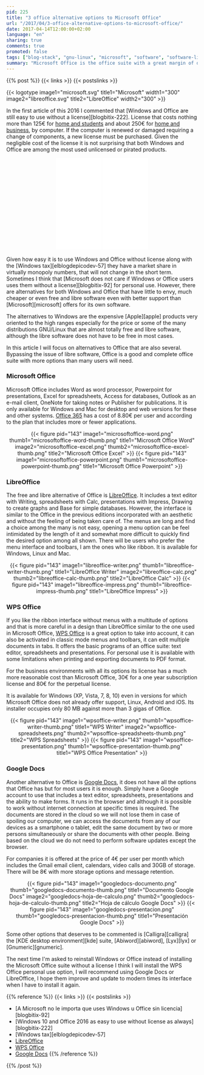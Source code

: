```yaml
---
pid: 225
title: "3 office alternative options to Microsoft Office"
url: "/2017/04/3-office-alternative-options-to-microsoft-office/"
date: 2017-04-14T12:00:00+02:00
language: "en"
sharing: true
comments: true
promoted: false
tags: ["blog-stack", "gnu-linux", "microsoft", "software", "software-libre"]
summary: "Microsoft Office is the office suite with a great margin of difference in the usage quota with the next option on Windows systems. It is very complete and includes more features that most users know but it is also a more expensive option than other alternatives that are free without having anything to envy for most users and use cases."
---
```


{{% post %}}
{{< links >}}
{{< postslinks >}}

{{< logotype image1="microsoft.svg" title1="Microsoft" width1="300" image2="libreoffice.svg" title2="LibreOffice" width2="300" >}}

In the first article of this 2016 I commented that [Windows and Office are still easy to use without a license][blogbitix-222]. License that costs nothing more than 125€ for [home and students](http://amzn.to/2bg4CR2) and about 250€ for [home and business](http://amzn.to/2bNf5Bx), by computer. If the computer is renewed or damaged requiring a change of components, a new license must be purchased. Given the negligible cost of the license it is not surprising that both Windows and Office are among the most used unlicensed or pirated products.

<div class="media-amazon" style="text-align: center;">
    <iframe style="width:120px;height:240px;" marginwidth="0" marginheight="0" scrolling="no" frameborder="0" src="//rcm-eu.amazon-adsystem.com/e/cm?lt1=_blank&bc1=000000&IS2=1&bg1=FFFFFF&fc1=000000&lc1=0000FF&t=blobit-21&o=30&p=8&l=as4&m=amazon&f=ifr&ref=as_ss_li_til&asins=B00HC6QQQM&linkId=762b16ff0b7f340317343dc4a24097ab&internal=1"></iframe>
    <iframe style="width:120px;height:240px;" marginwidth="0" marginheight="0" scrolling="no" frameborder="0" src="//rcm-eu.amazon-adsystem.com/e/cm?lt1=_blank&bc1=000000&IS2=1&bg1=FFFFFF&fc1=000000&lc1=0000FF&t=blobit-21&o=30&p=8&l=as4&m=amazon&f=ifr&ref=as_ss_li_til&asins=B01FNRXAZG&linkId=1f45d19184a5ea936b680670062a7fad&internal=1"></iframe>
</div>

Given how easy it is to use Windows and Office without license along with the [Windows tax][elblogdepicodev-57] they have a market share in virtually monopoly numbers, that will not change in the short term. Sometimes I think that [Microsoft does not care if Windows or Office users uses them without a license][blogbitix-92] for personal use. However, there are alternatives for both Windows and Office that have little to envy, much cheaper or even free and libre software even with better support than [Microsoft][microsoft] offers for its own software.

The alternatives to Windows are the expensive [Apple][apple] products very oriented to the high ranges especially for the price or some of the many distributions GNU/Linux that are almost totally free and libre software, although the libre software does not have to be free in most cases.

In this article I will focus on alternatives to Office that are also several. Bypassing the issue of libre software, Office is a good and complete office suite with more options than many users will need.

### Microsoft Office

Microsoft Office includes Word as word processor, Powerpoint for presentations, Excel for spreadsheets, Access for databases, Outlook as an e-mail client, OneNote for taking notes or Publisher for publications. It is only available for Windows and Mac for desktop and web versions for these and other systems. [Office 365](https://products.office.com/es-es/home) has a cost of 8.80€ per user and according to the plan that includes more or fewer applications.

<div class="media" style="text-align: center;">
    {{< figure pid="143"
        image1="microsoftoffice-word.png" thumb1="microsoftoffice-word-thumb.png" title1="Microsoft Office Word"
        image2="microsoftoffice-excel.png" thumb2="microsoftoffice-excel-thumb.png" title2="Microsoft Office Excel" >}}
    {{< figure pid="143"
        image1="microsoftoffice-powerpoint.png" thumb1="microsoftoffice-powerpoint-thumb.png" title1="Microsoft Office Powerpoint" >}}
</div>

### LibreOffice

The free and libre alternative of Office is [LibreOffice](https://es.libreoffice.org/). It includes a text editor with Writing, spreadsheets with Calc, presentations with Impress, Drawing to create graphs and Base for simple databases. However, the interface is similar to the Office in the previous editions incorporated with an aesthetic and without the feeling of being taken care of. The menus are long and find a choice among the many is not easy, opening a menu option can be feel intimidated by the length of it and somewhat more difficult to quickly find the desired option among all shown. There will be users who prefer the menu interface and toolbars, I am the ones who like ribbon. It is available for Windows, Linux and Mac.

<div class="media" style="text-align: center;">
    {{< figure pid="143"
        image1="libreoffice-writer.png" thumb1="libreoffice-writer-thumb.png" title1="LibreOffice Writer"
        image2="libreoffice-calc.png" thumb2="libreoffice-calc-thumb.png" title2="LibreOffice Calc" >}}
    {{< figure pid="143"
        image1="libreoffice-impress.png" thumb1="libreoffice-impress-thumb.png" title1="LibreOffice Impress" >}}
</div>

### WPS Office

If you like the ribbon interface without menus with a multitude of options and that is more careful in a design than LibreOffice similar to the one used in Microsoft Office, [WPS Office](https://www.wps.com/) is a great option to take into account, it can also be activated in classic mode menus and toolbars, it can edit multiple documents in tabs. It offers the basic programs of an office suite: text editor, spreadsheets and presentations. For personal use it is available with some limitations when printing and exporting documents to PDF format.

For the business environments with all its options its license has a much more reasonable cost than Microsoft Office, 30€ for a one year subscription license and 80€ for the perpetual license.

It is available for Windows (XP, Vista, 7, 8, 10) even in versions for which Microsoft Office does not already offer support, Linux, Android and iOS. Its installer occupies only 80 MB against more than 3 gigas of Office.

<div class="media" style="text-align: center;">
    {{< figure pid="143"
        image1="wpsoffice-writer.png" thumb1="wpsoffice-writer-thumb.png" title1="WPS Writer"
        image2="wpsoffice-spreadsheets.png" thumb2="wpsoffice-spreadsheets-thumb.png" title2="WPS Spreadsheets" >}}
    {{< figure pid="143"
        image1="wpsoffice-presentation.png" thumb1="wpsoffice-presentation-thumb.png" title1="WPS Office Presentation" >}}
</div>

### Google Docs

Another alternative to Office is [Google Docs](https://www.google.es/intl/es/docs/about/), it does not have all the options that Office has but for most users it is enough. Simply have a Google account to use that includes a text editor, spreadsheets, presentations and the ability to make forms. It runs in the browser and although it is possible to work without internet connection at specific times is required. The documents are stored in the cloud so we will not lose them in case of spoiling our computer, we can access the documents from any of our devices as a smartphone o tablet, edit the same document by two or more persons simultaneously or share the documents with other people. Being based on the cloud we do not need to perform software updates except the browser.

For companies it is offered at the price of 4€ per user per month which includes the Gmail email client, calendars, video calls and 30GB of storage. There will be 8€ with more storage options and message retention.

<div class="media" style="text-align: center;">
    {{< figure pid="143"
        image1="googledocs-documento.png" thumb1="googledocs-documento-thumb.png" title1="Documento Google Docs"
        image2="googledocs-hoja-de-calculo.png" thumb2="googledocs-hoja-de-calculo-thumb.png" title2="Hoja de cálculo Google Docs" >}}
    {{< figure pid="143"
        image1="googledocs-presentacion.png" thumb1="googledocs-presentacion-thumb.png" title1="Presentación Google Docs" >}}
</div>

Some other options that deserves to be commented is [Calligra][calligra] the [KDE desktop environment][kde] suite, [Abiword][abiword], [Lyx][lyx] or [Gnumeric][gnumeric].

The next time I'm asked to reinstall Windows or Office instead of installing the Microsoft Office suite without a license I think I will install the WPS Office personal use option, I will recommend using Google Docs or LibreOffice, I hope them improve and update to modern times its interface when I have to install it again.

{{% reference %}}
{{< links >}}
{{< postslinks >}}
* [A Microsoft no le importa que uses Windows u Office sin licencia][blogbitix-92]
* [Windows 10 and Office 2016 as easy to use without license as always][blogbitix-222]
* [Windows tax][elblogdepicodev-57]
* [LibreOffice](https://libreoffice.org/)
* [WPS Office](https://www.wps.com/)
* [Google Docs](https://www.google.es/intl/es/docs/about/)
{{% /reference %}}

{{% /post %}}
